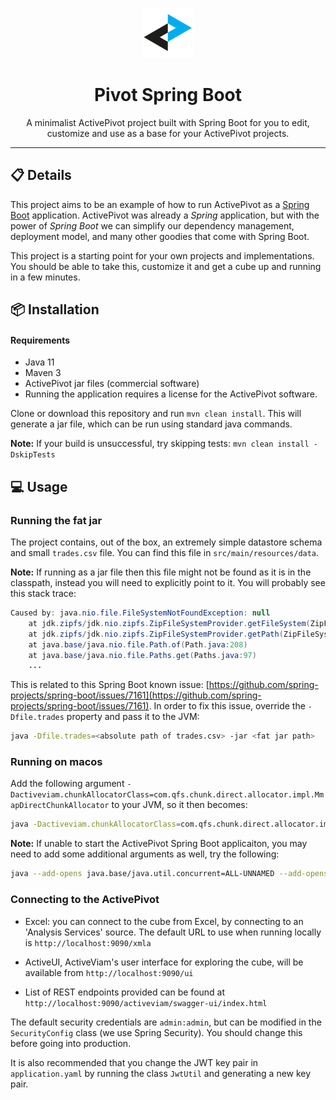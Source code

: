 <p align="center">
  <img width="80" src="./activeviam.svg" />
</p>
<h1 align="center">Pivot Spring Boot</h1>
<p align="center">A minimalist ActivePivot project built with Spring Boot for you to edit, customize and use as a base for your ActivePivot projects.</p>

---

## 📋 Details
This project aims to be an example of how to run ActivePivot as a [Spring Boot](https://spring.io/guides/gs/spring-boot) application. ActivePivot was already a *Spring* application, but with the power of *Spring Boot* we can simplify our dependency management, deployment model, and many other goodies that come with Spring Boot.

This project is a starting point for your own projects and implementations. You should be able to take this, customize it and get a cube up and running in a few minutes.

## 📦 Installation
#### Requirements
- Java 11
- Maven 3
- ActivePivot jar files (commercial software)
- Running the application requires a license for the ActivePivot software.

Clone or download this repository and run `mvn clean install`. This will generate a jar file, which can be run using standard java commands.

**Note:** If your build is unsuccessful, try skipping tests: `mvn clean install -DskipTests`

## 💻 Usage

### Running the fat jar
The project contains, out of the box, an extremely simple datastore schema and small `trades.csv` file. You can find this file in `src/main/resources/data`.<br>

**Note:** If running as a jar file then this file might not be found as it is in the classpath, instead you will need to explicitly point to it. You will probably see this stack trace:

```java
Caused by: java.nio.file.FileSystemNotFoundException: null
	at jdk.zipfs/jdk.nio.zipfs.ZipFileSystemProvider.getFileSystem(ZipFileSystemProvider.java:169)
	at jdk.zipfs/jdk.nio.zipfs.ZipFileSystemProvider.getPath(ZipFileSystemProvider.java:155)
	at java.base/java.nio.file.Path.of(Path.java:208)
	at java.base/java.nio.file.Paths.get(Paths.java:97)
	...
```
	
This is related to this Spring Boot known issue: [https://github.com/spring-projects/spring-boot/issues/7161](https://github.com/spring-projects/spring-boot/issues/7161). In order to fix this issue, override the `-Dfile.trades` property and pass it to the JVM:

```bash
java -Dfile.trades=<absolute path of trades.csv> -jar <fat jar path>
```

### Running on macos
Add the following argument `-Dactiveviam.chunkAllocatorClass=com.qfs.chunk.direct.allocator.impl.MmapDirectChunkAllocator` to your JVM, so it then becomes:

```bash
java -Dactiveviam.chunkAllocatorClass=com.qfs.chunk.direct.allocator.impl.MmapDirectChunkAllocator -Dfile.trades=<absolute path of trades.csv> -jar <fat jar path>
```

**Note:** If unable to start the ActivePivot Spring Boot applicaiton, you may need to add some additional arguments as well, try the following:

```bash
java --add-opens java.base/java.util.concurrent=ALL-UNNAMED --add-opens java.base/java.net=ALL-UNNAMED -Dactiveviam.chunkAllocatorClass=com.qfs.chunk.direct.allocator.impl.MmapDirectChunkAllocator -Dactivepivot.license=<absolute path to license file> -Dfile.trades=<absolute path of trades.csv> -jar <fat jar path>
```

### Connecting to the ActivePivot

- Excel: you can connect to the cube from Excel, by connecting to an 'Analysis Services' source. The default URL to use when running locally is `http://localhost:9090/xmla`

- ActiveUI, ActiveViam's user interface for exploring the cube, will be available from `http://localhost:9090/ui`

- List of REST endpoints provided can be found at `http://localhost:9090/activeviam/swagger-ui/index.html`

The default security credentials are `admin:admin`, but can be modified in the `SecurityConfig` class (we use Spring Security). You should change this before going into production.<br>

It is also recommended that you change the JWT key pair in `application.yaml` by running the class `JwtUtil` and generating a new key pair.